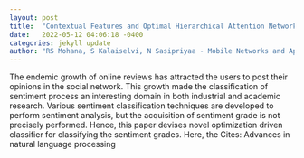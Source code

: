 ```yaml
---
layout: post
title:  "Contextual Features and Optimal Hierarchical Attention Networks for Sentiment Classification Under Data Streaming Environment"
date:   2022-05-12 04:06:18 -0400
categories: jekyll update
author: "RS Mohana, S Kalaiselvi, N Sasipriyaa - Mobile Networks and Applications, 2022"
---
```

The endemic growth of online reviews has attracted the users to post their opinions in the social network. This growth made the classification of sentiment process an interesting domain in both industrial and academic research. Various sentiment classification techniques are developed to perform sentiment analysis, but the acquisition of sentiment grade is not precisely performed. Hence, this paper devises novel optimization driven classifier for classifying the sentiment grades. Here, the Cites: Advances in natural language processing